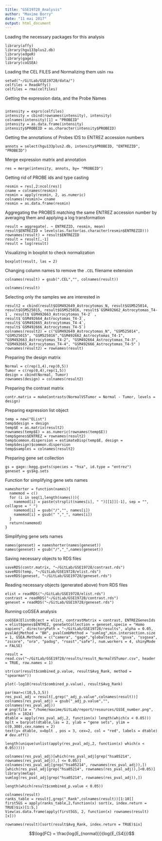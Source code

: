 ```yaml
---
title: "GSE19728_Analysis"
author: "Maxime Borry"
date: "11 mai 2017"
output: html_document
---
```


Loading the necessary packages for this analysis
```{r}
library(affy)
library(hgu133plus2.db)
library(edgeR)
library(gage)
library(coGSEA)
```

Loading the CEL FILES and Normalizing them usin `rma`
```{r}
setwd("~/GitLab/GSE19728/data/")
celfiles = ReadAffy()
celfiles = rma(celfiles)
```

Getting the expression data, and the Probe Names
```{r}

intensity = exprs(celfiles)
intensity = cbind(rownames(intensity), intensity)
colnames(intensity)[1] = "PROBEID"
intensity = as.data.frame(intensity)
intensity$PROBEID = as.character(intensity$PROBEID)
```

Getting the annotations of Probes IDS to ENTREZ accession numbers
```{r}
annots = select(hgu133plus2.db, intensity$PROBEID, "ENTREZID", "PROBEID")
```

Merge expression matrix and annotation
```{r}
res = merge(intensity, annots, by= "PROBEID")

```


Getting rid of PROBE ids and type casting 
```{r}
resmin = res[,2:ncol(res)]
cname = colnames(resmin)
resmin = apply(resmin, 2, as.numeric)
colnames(resmin)= cname
resmin = as.data.frame(resmin)
```

Aggregating the PROBES matching the same ENTREZ accession number by averaging them and applying a log transformation
```{r}
result = aggregate(. ~ ENTREZID, resmin, mean)
result$ENTREZID = levels(as.factor(as.character(resmin$ENTREZID)))
rownames(result) = result$ENTREZID
result = result[,-1]
result = log(result)
```

Visualizing in boxplot to check normalization
```{r}
boxplot(result, las = 2)
```

Changing column names to remove the `.CEL` filename extension
```{r}
colnames(result) = gsub(".CEL","", colnames(result))
```

```{r}
colnames(result)

```

Selecting only the samples we are interested in
```{r}
result2 = cbind(result$GSM492649_Astrocytomas_N, result$GSM525014, result$GSM525015, result$GSM525016, result$`GSM492662_Astrocytomas_T4-1`, result$`GSM492663_Astrocytomas_T4-2` , result$`GSM492664_Astrocytomas_T4-3`, result$`GSM492665_Astrocytomas_T4-4`, result$`GSM492666_Astrocytomas_T4-5`)
colnames(result2) = c("GSM492649_Astrocytomas_N", "GSM525014", "GSM525015", "GSM525016","GSM492662_Astrocytomas_T4-1", "GSM492663_Astrocytomas_T4-2", "GSM492664_Astrocytomas_T4-3", "GSM492665_Astrocytomas_T4-4", "GSM492666_Astrocytomas_T4-5" )
rownames(result2) = rownames(result)
```

Preparing the design matrix
```{r}
Normal = c(rep(1,4),rep(0,5))
Tumor = c(rep(0,4),rep(1,5))
design = cbind(Normal, Tumor)
rownames(design) = colnames(result2)
```

Preparing the contrast matrix
```{r}
contr.matrix = makeContrasts(NormalVSTumor = Normal - Tumor, levels = design)
```


Preparing expression list object
```{r}
temp = new("EList")
temp$design = design
temp$E = as.matrix(result2)
rownames(temp$E) = as.numeric(rownames(temp$E))
temp$genes$ENTREZ = rownames(result2)
temp$common.dispersion = estimateDisp(temp$E, design = temp$design)$common.dispersion
temp$samples = colnames(result2)
```

Preparing gene set collection
```{r}
gs = gage::kegg.gsets(species = "hsa", id.type = "entrez")
geneset = gs$kg.sets
```

Function for simplifying gene sets names
```{r}
nameshorter = function(names){
  namemod = c()
  for (i in seq(1,length(names))){
    namemod[i] = paste(strsplit(names[i], " ")[[1]][-1], sep = "", collapse = " ")
    namemod[i] = gsub("/","", names[i])
    namemod[i] = gsub(" ","_", names[i])
  }
  return(namemod)
}
```

Simplifying gene sets names
```{r}
names(geneset) = nameshorter(names(geneset))
names(geneset) = gsub("/","_",names(geneset))
```

Saving necessary objects to RDS files
```{r}
saveRDS(contr.matrix, "~/GitLab/GSE19728/contrast.rds")
saveRDS(temp, "~/GitLab/GSE19728/elist.rds")
saveRDS(geneset, "~/GitLab/GSE19728/geneset.rds")
```


Reading necessary objects (generated above) from RDS files

```{r}
elist = readRDS("~/GitLab/GSE19728/elist.rds")
contrast = readRDS("~/GitLab/GSE19728/contrast.rds")
geneset = readRDS("~/GitLab/GSE19728/geneset.rds")
```



Running coGSEA analysis 
```{r}
coGSEA(ElistObject = elist, contrastMatrix = contrast, ENTREZGenesIds = elist$genes$ENTREZ, geneSetCollection = geneset,specie = "Homo sapiens", directoryPath = "~/GitLab/GSE19728/results", alpha = 0.05, pvalAdjMethod = "BH", pvalCombMethod = "sumlog",min.intersection.size = 1, GSEA.Methods = c("camera", "gage","globaltest", "gsva", "ssgsea", "zscore", "ora", "padog", "roast","safe"), num.workers = 4, shinyMode = FALSE)

```

```{r}
result = read.csv("~/GitLab/GSE19728/results/result_NormalVSTumor.csv", header = TRUE, row.names = 1)
```

```{r}
str(cor(result$combined_p.value, result$Avg_Rank, method = "spearman"))
```


```{r}
plot(-log10(result$combined_p.value), result$Avg_Rank)

```




```{r}
par(mar=c(10,5,3,5))
res_pval_adj = result[,grep("_adj_p.value",colnames(result))]
colnames(res_pval_adj) = gsub("_adj_p.value","", colnames(res_pval_adj))
# png(file = "/home/maxime/GitLab/report/resources/GSSE_number.png", width = 1024)
dtable = apply(res_pval_adj,2, function(x) length(which(x < 0.05)))
bplt = barplot(dtable,las = 2, ylab = "gene sets", ylim = c(0,300),cex.names = 2)
text(y= dtable, x=bplt , pos = 3, cex=2, col = "red", labels = dtable)
# dev.off()
```

```{r}
length(unique(unlist(apply(res_pval_adj,2, function(x) which(x < 0.05)))))
```

```{r}
colnames(res_pval_adj)[which(res_pval_adj[grep("hsa05214", rownames(res_pval_adj)),] <= 0.05)]
colnames(res_pval_adj[grep("hsa05214", rownames(res_pval_adj)),])[which(res_pval_adj[grep("hsa05214", rownames(res_pval_adj)),]<0.05)]
library(metap)
sumlog(res_pval_adj[grep("hsa05214", rownames(res_pval_adj)),])
```

```{r}
length(which(result$combined_p.value < 0.05))
```

```{r}
colnames(result)
ranks_table = result[,grep("_Rank",colnames(result))[1:10]]
first5GS = apply(ranks_table,2,function(x) sort(x, index.return = TRUE)$ix)[1:5,]
View(as.data.frame(apply(first5GS, 2, function(x) rownames(result)[x]))
```


```{r}
rownames(result)[sort(result$Avg_Rank, index.return = TRUE)$ix]
```



$$\log{FC} = \frac{log{E_{normal}}}{log{E_{S4}}}$$
